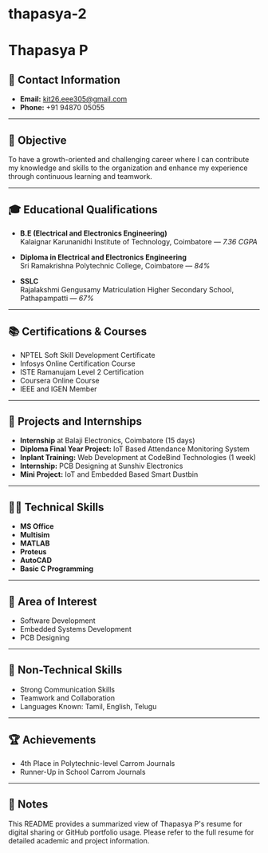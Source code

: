 # thapasya-2
# Thapasya P 

## 📧 Contact Information
- **Email:** kit26.eee305@gmail.com  
- **Phone:** +91 94870 05055  

---

## 🎯 Objective
To have a growth-oriented and challenging career where I can contribute my knowledge and skills to the organization and enhance my experience through continuous learning and teamwork.

---

## 🎓 Educational Qualifications
- **B.E (Electrical and Electronics Engineering)**  
  Kalaignar Karunanidhi Institute of Technology, Coimbatore — *7.36 CGPA*

- **Diploma in Electrical and Electronics Engineering**  
  Sri Ramakrishna Polytechnic College, Coimbatore — *84%*

- **SSLC**  
  Rajalakshmi Gengusamy Matriculation Higher Secondary School, Pathapampatti — *67%*

---

## 📚 Certifications & Courses
- NPTEL Soft Skill Development Certificate
- Infosys Online Certification Course
- ISTE Ramanujam Level 2 Certification
- Coursera Online Course
- IEEE and IGEN Member

---

## 💼 Projects and Internships
- **Internship** at Balaji Electronics, Coimbatore (15 days)
- **Diploma Final Year Project:** IoT Based Attendance Monitoring System
- **Inplant Training:** Web Development at CodeBind Technologies (1 week)
- **Internship:** PCB Designing at Sunshiv Electronics
- **Mini Project:** IoT and Embedded Based Smart Dustbin

---

## 🧑‍💻 Technical Skills
- **MS Office**
- **Multisim**
- **MATLAB**
- **Proteus**
- **AutoCAD**
- **Basic C Programming**

---

## 🔧 Area of Interest
- Software Development  
- Embedded Systems Development  
- PCB Designing

---

## 🎯 Non-Technical Skills
- Strong Communication Skills
- Teamwork and Collaboration
- Languages Known: Tamil, English, Telugu

---

## 🏆 Achievements
- 4th Place in Polytechnic-level Carrom Journals
- Runner-Up in School Carrom Journals

---

## 📌 Notes
This README provides a summarized view of Thapasya P's resume for digital sharing or GitHub portfolio usage. Please refer to the full resume for detailed academic and project information.
